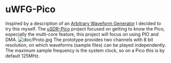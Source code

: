 # uWFG-Pico
Inspired by a description of an [Arbitrary Waveform Generator](https://www.instructables.com/Arbitrary-Wave-Generator-With-the-Raspberry-Pi-Pic/) I decided to try this myself. The [uSDR-Pico](https://github.com/ArjanteMarvelde/uSDR-pico) project focused on getting to know the Pico, especially the multi-core feature, this project will focus on using PIO and DMA. 
![doc/Proto.jpg](Prototype) 
The prototype provides two channels with 8 bit resolution, on which waveforms (sample files) can be played independently. The maximum sample frequency is the system clock, so on a Pico this is by default 125MHz. 


